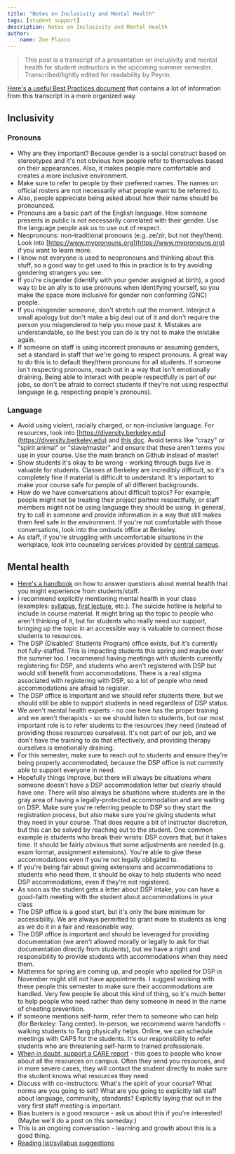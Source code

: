 ```yaml
---
title: "Notes on Inclusivity and Mental Health"
tags: [student support]
description: Notes on Inclusivity and Mental Health
author:
    name: Zoe Plaxco
---
```


> This post is a transcript of a presentation on inclusivity and mental health for student instructors in the upcoming summer semester. Transcribed/lightly edited for readability by Peyrin.

[Here's a useful Best Practices document](https://docs.google.com/document/d/1NvmF4HXH3-Zi0W1p4vYwHG4TWfV2EWN76HN3faZTYpY/edit?usp=sharing) that contains a lot of information from this transcript in a more organized way.

## Inclusivity

### Pronouns

* Why are they important? Because gender is a social construct based on stereotypes and it's not obvious how people refer to themselves based on their appearances. Also, it makes people more comfortable and creates a more inclusive environment.
* Make sure to refer to people by their preferred names. The names on official rosters are not necessarily what people want to be referred to.
* Also, people appreciate being asked about how their name should be pronounced.
* Pronouns are a basic part of the English language. How someone presents in public is not necessarily correlated with their gender. Use the language people ask us to use out of respect.
* Neopronouns: non-traditional pronouns (e.g. ze/zir, but not they/them). Look into [https://www.mypronouns.org](https://www.mypronouns.org) if you want to learn more.
* I know not everyone is used to neopronouns and thinking about this stuff, so a good way to get used to this in practice is to try avoiding gendering strangers you see.
* If you're cisgender (identify with your gender assigned at birth), a good way to be an ally is to use pronouns when identifying yourself, so you make the space more inclusive for gender non conforming (GNC) people.
* If you misgender someone, don't stretch out the moment. Interject a small apology but don't make a big deal out of it and don't require the person you misgendered to help you move past it. Mistakes are understandable, so the best you can do is try not to make the mistake again.
* If someone on staff is using incorrect pronouns or assuming genders, set a standard in staff that we're going to respect pronouns. A great way to do this is to default they/them pronouns for all students. If someone isn't respecting pronouns, reach out in a way that isn't emotionally draining.
Being able to interact with people respectfully is part of our jobs, so don't be afraid to correct students if they're not using respectful language (e.g. respecting people's pronouns).

### Language

* Avoid using violent, racially charged, or non-inclusive language. For resources, look into [https://diversity.berkeley.edu](https://diversity.berkeley.edu) and [this doc](https://drive.google.com/file/d/1lo2V-FwH7Cf8sOLYGvyZH4ioxQ8PnNZX/view). Avoid terms like "crazy" or "spirit animal" or "slave/master" and ensure that these aren't terms you use in your course. Use the main branch on Github instead of master!
* Show students it's okay to be wrong - working through bugs live is valuable for students. Classes at Berkeley are incredibly difficult, so it's completely fine if material is difficult to understand.
It's important to make your course safe for people of all different backgrounds.
* How do we have conversations about difficult topics? For example, people might not be treating their project partner respectfully, or staff members might not be using language they should be using. In general, try to call in someone and provide information in a way that still makes them feel safe in the environment. If you're not comfortable with those conversations, look into the ombuds office at Berkeley.
* As staff, if you're struggling with uncomfortable situations in the workplace, look into counseling services provided by [central campus](https://uhs.berkeley.edu/bewell).

## Mental health

* [Here's a handbook](https://uhs.berkeley.edu/counseling/prevention-education-outreach/mental-health-handbook) on how to answer questions about mental health that you might experience from students/staff.
* I recommend explicitly mentioning mental health in your class (examples: [syllabus](https://cs61bl.org/su21/about), [first lecture](https://docs.google.com/presentation/d/1wTf71_4RFHKayMMhmvCHy9MosiXk07z9C75-NjpsEDo/edit#slide=id.gdc5f6ed27a_3_124), etc.).
The suicide hotline is helpful to include in course material. It might bring up the topic to people who aren't thinking of it, but for students who really need our support, bringing up the topic in an accessible way is valuable to connect those students to resources.
* The DSP (Disabled' Students Program) office exists, but it's currently not fully-staffed. This is impacting students this spring and maybe over the summer too. I recommend having meetings with students currently registering for DSP, and students who aren't registered with DSP but would still benefit from accommodations. There is a real stigma associated with registering with DSP, so a lot of people who need accommodations are afraid to register.
* The DSP office is important and we should refer students there, but we should still be able to support students in need regardless of DSP status.
* We aren't mental health experts - no one here has the proper training and we aren't therapists - so we should listen to students, but our most important role is to refer students to the resources they need (instead of providing those resources ourselves). It's not part of our job, and we don't have the training to do that effectively, and providing therapy ourselves is emotionally draining.
* For this semester, make sure to reach out to students and ensure they're being properly accommodated, because the DSP office is not currently able to support everyone in need.
* Hopefully things improve, but there will always be situations where someone doesn't have a DSP accommodation letter but clearly should have one. There will also always be situations where students are in the gray area of having a legally-protected accommodation and are waiting on DSP. Make sure you're referring people to DSP so they start the registration process, but also make sure you're giving students what they need in your course. That does require a bit of instructor discretion, but this can be solved by reaching out to the student. One common example is students who break their wrists: DSP covers that, but it takes time. It should be fairly obvious that some adjustments are needed (e.g. exam format, assignment extensions). You're able to give these accommodations even if you're not legally obligated to.
* If you're being fair about giving extensions and accommodations to students who need them, it should be okay to help students who need DSP accommodations, even if they're not registered.
* As soon as the student gets a letter about DSP intake, you can have a good-faith meeting with the student about accommodations in your class
* The DSP office is a good start, but it's only the bare minimum for accessibility. We are always permitted to grant more to students as long as we do it in a fair and reasonable way.
* The DSP office is important and should be leveraged for providing documentation (we aren't allowed morally or legally to ask for that documentation directly from students), but we have a right and responsibility to provide students with accommodations when they need them.
* Midterms for spring are coming up, and people who applied for DSP in November might still not have appointments. I suggest working with these people this semester to make sure their accommodations are handled. Very few people lie about this kind of thing, so it's much better to help people who need rather than deny someone in need in the name of cheating prevention.
* If someone mentions self-harm, refer them to someone who can help (for Berkeley: Tang center). In-person, we recommend warm handoffs - walking students to Tang physically helps. Online, we can schedule meetings with CAPS for the students. It's our responsibility to refer students who are threatening self-harm to trained professionals.
* [When in doubt, support a CARE report](https://berkeley-advocate.symplicity.com/care_report/index.php/pid446448?) - this goes to people who know about all the resources on campus. Often they send you resources, and in more severe cases, they will contact the student directly to make sure the student knows what resources they need
* Discuss with co-instructors: What's the spirit of your course? What norms are you going to set? What are you going to explicitly tell staff about language, community, standards? Explicitly laying that out in the very first staff meeting is important.
* Bias busters is a good resource - ask us about this if you're interested! (Maybe we'll do a post on this someday.)
* This is an ongoing conversation - learning and growth about this is a good thing.
* [Reading list/syllabus suggestions](https://docs.google.com/document/d/1vKzZJ56K4V025mm02RWN_VNocRqeVNhqN_lKe10_Jwk/edit?usp=sharing)